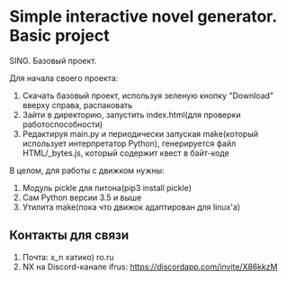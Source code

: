 # Simple interactive novel generator. Basic project

SING. Базовый проект.

Для начала своего проекта:
1. Скачать базовый проект, используя зеленую кнопку "Download" вверху справа, распаковать
2. Зайти в директорию, запустить index.html(для проверки работоспособности)
3. Редактируя main.py и периодически запуская make(который использует интерпретатор Python), генерируется файл HTML/_bytes.js, который содержит квест в байт-коде

В целом, для работы с движком нужны:
1. Модуль pickle для питона(pip3 install pickle)
2. Сам Python версии 3.5 и выше
3. Утилита make(пока что движок адаптирован для linux'а)

## Контакты для связи

1. Почта: x_n хатико) ro.ru
2. NX на Discord-канале ifrus: https://discordapp.com/invite/X86kkzM
